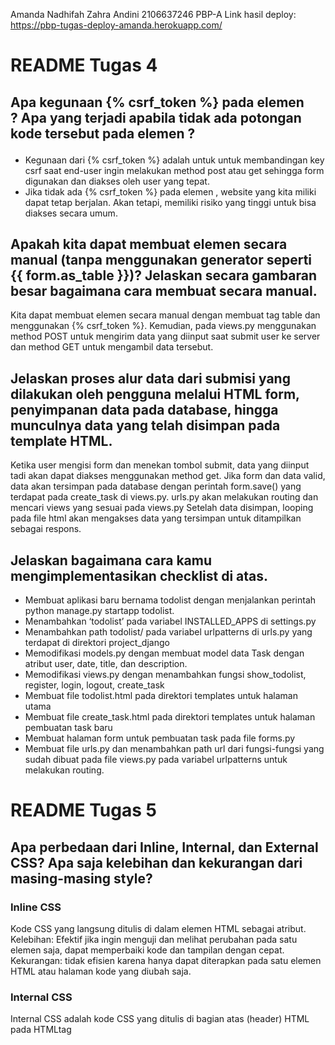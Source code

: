 Amanda Nadhifah Zahra Andini
2106637246
PBP-A
Link hasil deploy: https://pbp-tugas-deploy-amanda.herokuapp.com/

# README Tugas 4

## Apa kegunaan {% csrf_token %} pada elemen <form>? Apa yang terjadi apabila tidak ada potongan kode tersebut pada elemen <form>?

- Kegunaan dari {% csrf_token %} adalah untuk untuk membandingan key csrf saat end-user ingin melakukan method post atau get sehingga form digunakan dan diakses oleh user yang tepat.
- Jika tidak ada {% csrf_token %} pada elemen <form>, website yang kita miliki dapat tetap berjalan. Akan tetapi, memiliki risiko yang tinggi untuk bisa diakses secara umum.

## Apakah kita dapat membuat elemen <form> secara manual (tanpa menggunakan generator seperti {{ form.as_table }})? Jelaskan secara gambaran besar bagaimana cara membuat <form> secara manual.

Kita dapat membuat elemen <form> secara manual dengan membuat tag table dan menggunakan {% csrf_token %}. Kemudian, pada views.py menggunakan method POST untuk mengirim data yang diinput saat submit user ke server dan method GET untuk mengambil data tersebut.

## Jelaskan proses alur data dari submisi yang dilakukan oleh pengguna melalui HTML form, penyimpanan data pada database, hingga munculnya data yang telah disimpan pada template HTML.

Ketika user mengisi form dan menekan tombol submit, data yang diinput tadi akan dapat diakses menggunakan method get. Jika form dan data valid, data akan tersimpan pada database dengan perintah form.save() yang terdapat pada create_task di views.py. urls.py akan melakukan routing dan mencari views yang sesuai pada views.py Setelah data disimpan, looping pada file html akan mengakses data yang tersimpan untuk ditampilkan sebagai respons.

## Jelaskan bagaimana cara kamu mengimplementasikan checklist di atas.

- Membuat aplikasi baru bernama todolist dengan menjalankan perintah python manage.py startapp todolist.
- Menambahkan ‘todolist’ pada variabel INSTALLED_APPS di settings.py
- Menambahkan path todolist/ pada variabel urlpatterns di urls.py yang terdapat di direktori project_django
- Memodifikasi models.py dengan membuat model data Task dengan atribut user, date, title, dan description.
- Memodifikasi views.py dengan menambahkan fungsi show_todolist, register, login, logout, create_task
- Membuat file todolist.html pada direktori templates untuk halaman utama
- Membuat file create_task.html pada direktori templates untuk halaman pembuatan task baru
- Membuat halaman form untuk pembuatan task pada file forms.py
- Membuat file urls.py dan menambahkan path url dari fungsi-fungsi yang sudah dibuat pada file views.py pada variabel urlpatterns untuk melakukan routing.

# README Tugas 5

## Apa perbedaan dari Inline, Internal, dan External CSS? Apa saja kelebihan dan kekurangan dari masing-masing style?

### Inline CSS

Kode CSS yang langsung ditulis di dalam elemen HTML sebagai atribut. Kelebihan: Efektif jika ingin menguji dan melihat perubahan pada satu elemen saja, dapat memperbaiki kode dan tampilan dengan cepat. Kekurangan: tidak efisien karena hanya dapat diterapkan pada satu elemen HTML atau halaman kode yang diubah saja.

### Internal CSS

Internal CSS adalah kode CSS yang ditulis di bagian atas (header) HTML pada HTMLtag <style>. Kelebihan: tidak perlu melakukan upload beberapa file karena HTML dan CSS berada dalam satu file. Kekurangan: perubahan pada Internal CSS hanya berlaku pada satu halaman saja, tidak efisien apabila jika ingin menggunakan CSS yang sama dalam beberapa file.

### External CSS

Eksternal CSS adalah kode CSS yang ditulis terpisah dengan kode HTML yang biasanya ditulis di suatu file khusus berekstensi .css. Kelebihan: berguna jika ingin mendesain beberapa halaman website atau file html secara bersamaan karena ile CSS dapat digunakan di beberapa halaman website sekaligus, ukuran file HTML akan menjadi lebih kecil, dan struktur dari kode HTML jadi lebih rapi. Kekurangan:tidak efisien jika digunakan hanya untuk halaman atau elemen yang sedikit.

## Jelaskan tag HTML5 yang kamu ketahui.

- p: untuk membuat paragraf
- h1: sampai h6 untuk header
- br: new line
- hr: membuat garis horizontal
- title: untuk judul halaman
- body: untuk membuat isi dari halaman
- form: untuk membuat form
- img: insert picture
- a: insert hyperlink
- input: untuk membuat sebuah kontrol input
- button: membuat tombol yang bisa diklik
- ul: membuat list selain nomor
- ol: membuat list dengan nomor
- table: membuat tabel
- th: header tabel
- tr: baris tabel
- td: kolom tabel

## Jelaskan tipe-tipe CSS selector yang kamu ketahui.

- "." untuk elemen dalam suatu class
- ID selector menggunakan "#"
- Tag selector, misal tag body, p, span, h1, h2, h3, dsb

## Jelaskan bagaimana cara kamu mengimplementasikan checklist di atas.

- Pada base.html di template, menambahkan <link href="https://cdn.jsdelivr.net/npm/bootstrap@5.2.1/dist/css/bootstrap.min.css" rel="stylesheet" integrity="sha384-iYQeCzEYFbKjA/T2uDLTpkwGzCiq6soy8tYaI1GyVh/UjpbCx/TYkiZhlZB6+fzT" crossorigin="anonymous"> pada head dan <script src="https://cdn.jsdelivr.net/npm/bootstrap@5.2.1/dist/js/bootstrap.bundle.min.js" integrity="sha384-u1OknCvxWvY5kfmNBILK2hRnQC3Pr17a+RTT6rIHI7NnikvbZlHgTPOOmMi466C8" crossorigin="anonymous"></script> pada body agar dapat mengimplementasikan bootstrap.
- Masih pada base.html, tambahkan <meta name="viewport" content="width=device-width, initial-scale=1.0"> pada head agar keempat halaman menjadi responsive.
- Kustomisasi file register.html, login.html, create_task.html, todolist.html dengan kode-kode yang terdapat pada web bootsrap, misal mengubah backround color, text-color, padding, table, dsb.

